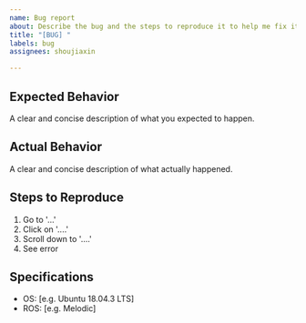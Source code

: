 ```yaml
---
name: Bug report
about: Describe the bug and the steps to reproduce it to help me fix it.
title: "[BUG] "
labels: bug
assignees: shoujiaxin

---
```


## Expected Behavior

A clear and concise description of what you expected to happen.

## Actual Behavior

A clear and concise description of what actually happened.

## Steps to Reproduce

1. Go to '...'
2. Click on '....'
3. Scroll down to '....'
4. See error

## Specifications

- OS: [e.g. Ubuntu 18.04.3 LTS]
- ROS: [e.g. Melodic]
